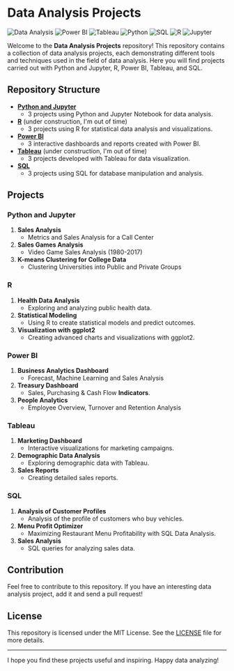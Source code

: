 # Data Analysis Projects

![Data Analysis](https://img.shields.io/badge/Data%20Analysis-Projects-blue)
![Power BI](https://img.shields.io/badge/Power%20BI-Analytics-yellow)
![Tableau](https://img.shields.io/badge/Tableau-Visualization-orange)
![Python](https://img.shields.io/badge/Python-Programming-brightgreen)
![SQL](https://img.shields.io/badge/SQL-Database-blue)
![R](https://img.shields.io/badge/R-Statistics-blue)
![Jupyter](https://img.shields.io/badge/Jupyter-Notebook-orange)

Welcome to the **Data Analysis Projects** repository! This repository contains a collection of data analysis projects, each demonstrating different tools and techniques used in the field of data analysis. Here you will find projects carried out with Python and Jupyter, R, Power BI, Tableau, and SQL.

## Repository Structure

- **[Python and Jupyter](./python_and_jupyter)**
  - 3 projects using Python and Jupyter Notebook for data analysis.
- **[R](./R)** (under construction, I'm out of time)
  - 3 projects using R for statistical data analysis and visualizations.
- **[Power BI](./powerbi)**
  - 3 interactive dashboards and reports created with Power BI.
- **[Tableau](./tableau)** (under construction, I'm out of time)
  - 3 projects developed with Tableau for data visualization. 
- **[SQL](./SQL)**
  - 3 projects using SQL for database manipulation and analysis.

## Projects

### Python and Jupyter
1. **Sales Analysis**
   - Metrics and Sales Analysis for a Call Center
2. **Sales Games Analysis**
   - Video Game Sales Analysis (1980-2017)
3. **K-means Clustering for College Data**
   - Clustering Universities into Public and Private Groups

### R
1. **Health Data Analysis**
   - Exploring and analyzing public health data.
2. **Statistical Modeling**
   - Using R to create statistical models and predict outcomes.
3. **Visualization with ggplot2**
   - Creating advanced charts and visualizations with ggplot2.

### Power BI
1. **Business Analytics Dashboard**
   - Forecast, Machine Learning and Sales Analysis
2. **Treasury Dashboard**
   - Sales, Purchasing & Cash Flow **Indicators**.
3. **People Analytics**
   - Employee Overview, Turnover and Retention Analysis

### Tableau
1. **Marketing Dashboard**
   - Interactive visualizations for marketing campaigns.
2. **Demographic Data Analysis**
   - Exploring demographic data with Tableau.
3. **Sales Reports**
   - Creating detailed sales reports.

### SQL
1. **Analysis of Customer Profiles**
   - Analysis of the profile of customers who buy vehicles.
2. **Menu Profit Optimizer**
   - Maximizing Restaurant Menu Profitability with SQL Data Analysis.
3. **Sales Analysis**
   - SQL queries for analyzing sales data.

## Contribution

Feel free to contribute to this repository. If you have an interesting data analysis project, add it and send a pull request!

## License

This repository is licensed under the MIT License. See the [LICENSE](./LICENSE) file for more details.

---

I hope you find these projects useful and inspiring. Happy data analyzing!
